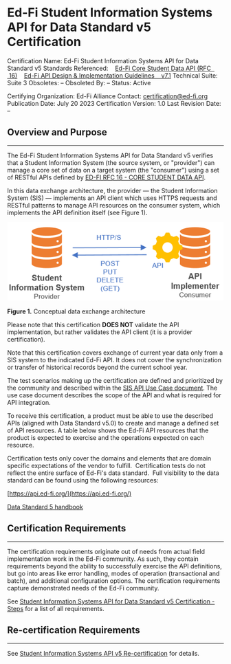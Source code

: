 # Ed-Fi Student Information Systems API for Data Standard v5 Certification

Certification Name: Ed-Fi Student Information Systems API for Data Standard v5
Standards Referenced:
   [Ed-Fi Core Student Data API (RFC
   16)](https://edfi.atlassian.net/wiki/spaces/EFDSRFC/pages/25362441/ED-FI+RFC+16+-+CORE+STUDENT+DATA+API)
   [Ed-Fi API Design & Implementation Guidelines
   v7.1](https://edfi.atlassian.net/wiki/download/attachments/18645251/Public-REST-API-Design-and-Implementation-Guidelines-Rev2.pdf?version=1&modificationDate=1425039412083&cacheVersion=1&api=v2)
Technical Suite: Suite 3
Obsoletes: –
Obsoleted By: –
Status: Active

Certifying Organization: Ed-Fi Alliance
Contact: [certification@ed-fi.org](mailto:certification@ed-fi.org)
Publication Date: July 20 2023
Certification Version: 1.0
Last Revision Date: –

## Overview and Purpose

* * *

The Ed-Fi Student Information Systems API for Data Standard v5 verifies that a
Student Information System (the source system, or "provider") can manage a core
set of data on a target system (the "consumer") using a set of RESTful APIs
defined by [ED-FI RFC 16 - CORE STUDENT DATA
API](https://edfi.atlassian.net/wiki/spaces/EFDSRFC/pages/25362441/ED-FI+RFC+16+-+CORE+STUDENT+DATA+API).

In this data exchange architecture, the provider *—* the Student Information
System (SIS) *—* implements an API client which uses HTTPS requests and RESTful
patterns to manage API resources on the consumer system, which implements the
API definition itself (see Figure 1).

![Conceptual data exchange architecture](../../img/figure1.png)

**Figure 1.** Conceptual data exchange architecture

Please note that this certification **DOES NOT** validate the API
implementation, but rather validates the API client (it is a provider
certification).

Note that this certification covers exchange of current year data only from a
SIS system to the indicated Ed-Fi API. It does not cover the synchronization or
transfer of historical records beyond the current school year.

The test scenarios making up the certification are defined and prioritized by
the community and described within the [SIS API Use Case
document](https://edfi.atlassian.net/wiki/display/SG/SIS+API+V3+Certification+Use+Cases).
The use case document describes the scope of the API and what is required for
API integration.  

To receive this certification, a product must be able to use the described APIs
(aligned with Data Standard v5.0) to create and manage a defined set of API
resources. A table below shows the Ed-Fi API resources that the product is
expected to exercise and the operations expected on each resource.

Certification tests only cover the domains and elements that are domain specific
expectations of the vendor to fulfill.  Certification tests do not reflect the
entire surface of Ed-Fi's data standard.  Full visibility to the data standard
can be found using the following resources:

[https://api.ed-fi.org/](https://api.ed-fi.org/)

[Data Standard 5 handbook](https://schema.ed-fi.org/datahandbook-v500pre2/#/)

## Certification Requirements

* * *

The certification requirements originate out of needs from actual field
implementation work in the Ed-Fi community. As such, they contain requirements
beyond the ability to successfully exercise the API definitions, but go into
areas like error handling, modes of operation (transactional and batch), and
additional configuration options. The certification requirements capture
demonstrated needs of the Ed-Fi community.

See [Student Information Systems API for Data Standard v5 Certification -
Steps](./student-information-systems-api-for-data-standard-v5-certification-steps.md) for
a list of all requirements.

## Re-certification Requirements

* * *

See [Student Information Systems API v5
Re-certification](./student-information-systems-api-v5-re-certification.md) for
details.
